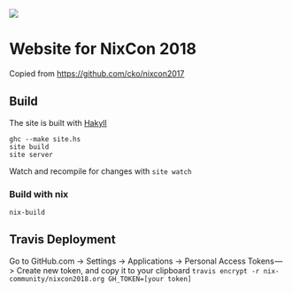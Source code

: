 <a href="https://travis-ci.org/nix-community/nixcon2018.org"><img src="https://travis-ci.org/nix-community/nixcon2018.org.svg?branch=master"></a>

# Website for NixCon 2018

Copied from https://github.com/cko/nixcon2017

## Build

The site is built with [Hakyll](https://jaspervdj.be/hakyll/)

    ghc --make site.hs
    site build
    site server

Watch and recompile for changes with `site watch`

### Build with nix

    nix-build

## Travis Deployment

Go to GitHub.com -> Settings -> Applications -> Personal Access Tokens — > Create new token, and copy it to your clipboard
`travis encrypt -r nix-community/nixcon2018.org GH_TOKEN=[your token]`
